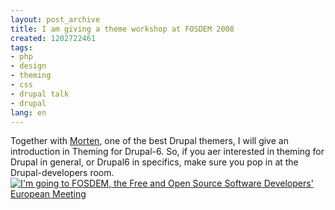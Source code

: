 ```yaml
---
layout: post_archive
title: I am giving a theme workshop at FOSDEM 2008
created: 1202722461
tags:
- php
- design
- theming
- css
- drupal talk
- drupal
lang: en
---
```

Together with [Morten](http://morten.dk/), one of the best Drupal themers, I will give an introduction in Theming for Drupal-6. So, if you aer interested in theming for Drupal in general, or Drupal6 in specifics, make sure you pop in at the Drupal-developers room.[![I'm going to FOSDEM, the Free and Open Source Software Developers' European Meeting](http://www.fosdem.org/promo/going-to)](http://www.fosdem.org)
